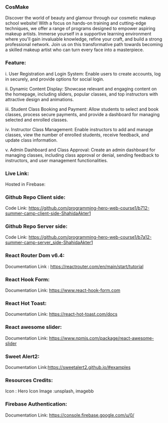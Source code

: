 ### CosMake

Discover the world of beauty and glamour through our cosmetic makeup school website! With a focus on hands-on training and cutting-edge techniques, we offer a range of programs designed to empower aspiring makeup artists. Immerse yourself in a supportive learning environment where you'll gain invaluable knowledge, refine your craft, and build a strong professional network. Join us on this transformative path towards becoming a skilled makeup artist who can turn every face into a masterpiece.

### Feature:
i. User Registration and Login System: Enable users to create accounts, log in securely, and provide options for social login.

ii. Dynamic Content Display: Showcase relevant and engaging content on the homepage, including sliders, popular classes, and top instructors with attractive design and animations.

iii. Student Class Booking and Payment: Allow students to select and book classes, process secure payments, and provide a dashboard for managing selected and enrolled classes.

iv. Instructor Class Management: Enable instructors to add and manage classes, view the number of enrolled students, receive feedback, and update class information.

v. Admin Dashboard and Class Approval: Create an admin dashboard for managing classes, including class approval or denial, sending feedback to instructors, and user management functionalities.


### Live Link:
Hosted in Firebase:


### Github Repo Client side:
Code Link: https://github.com/programming-hero-web-course1/b712-summer-camp-client-side-ShahidaAkter1


### Github Repo Server side:
Code Link: https://github.com/programming-hero-web-course1/b7a12-summer-camp-server_side-ShahidaAkter1


### React Router Dom v6.4:
Documentation Link : https://reactrouter.com/en/main/start/tutorial


### React Hook Form:
Documentation Link: https://www.react-hook-form.com

### React Hot Toast:
Documentation Link: https://react-hot-toast.com/docs

### React awesome slider:
Documentation Link: https://www.npmjs.com/package/react-awesome-slider

### Sweet Alert2:
Documentation Link:https://sweetalert2.github.io/#examples

### Resources Credits:
Icon : Hero Icon
Image :unsplash, imagebb

### Firebase Authentication:
Documentation Link: https://console.firebase.google.com/u/0/




